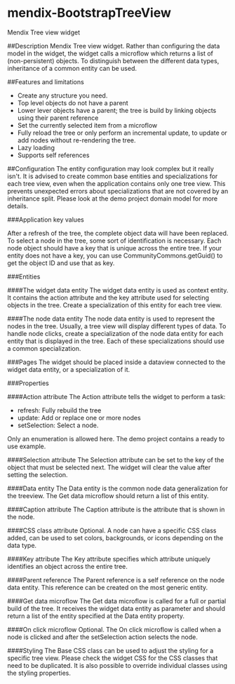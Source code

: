 mendix-BootstrapTreeView
========================

Mendix Tree view widget

##Description
Mendix Tree view widget. Rather than configuring the data model in the widget, the widget calls a microflow which returns a list of (non-persistent) objects. To distinguish between the different data types, inheritance of a common entity can be used.

##Features and limitations
- Create any structure you need.
- Top level objects do not have a parent
- Lower lever objects have a parent; the tree is build by linking objects using their parent reference
- Set the currently selected item from a microflow
- Fully reload the tree or only perform an incremental update, to update or add nodes without re-rendering the tree.
- Lazy loading
- Supports self references

##Configuration
The entity configuration may look complex but it really isn't.
It is advised to create common base entities and specializations for each tree view, even when the application contains only one tree view. This prevents unexpected errors about specializations that are not covered by an inheritance split. 
Please look at the demo project domain model for more details.

###Application key values

After a refresh of the tree, the complete object data will have been replaced. To select a node in the tree, some sort of identification is necessary. Each node object should have a key that is unique across the entire tree. If your entity does not have a key, you can use CommunityCommons.getGuid() to get the object ID and use that as key.  

###Entities

####The widget data entity
The widget data entity is used as context entity. It contains the action attribute and the key attribute used for selecting objects in the tree.
Create a specialization of this entity for each tree view.

####The node data entity
The node data entity is used to represent the nodes in the tree. Usually, a tree view will display different types of data. To handle node clicks, create a specialization of the node data entity for each entity that is displayed in the tree. Each of these specializations should use a common specialization.  

###Pages
The widget should be placed inside a dataview connected to the widget data entity, or a specialization of it.

###Properties

####Action attribute
The Action attribute tells the widget to perform a task:

- refresh: Fully rebuild the tree
- update: Add or replace one or more nodes
- setSelection: Select a node.

Only an enumeration is allowed here. The demo project contains a ready to use example. 

####Selection attribute
The Selection attribute can be set to the key of the object that must be selected next. The widget will clear the value after setting the selection.

####Data entity
The Data entity is the common node data generalization for the treeview. The Get data microflow should return a list of this entity.

####Caption attribute
The Caption attribute is the attribute that is shown in the node.

####CSS class attribute
Optional. A node can have a specific CSS class added, can be used to set colors, backgrounds, or icons depending on the data type.

####Key attribute
The Key attribute specifies which attribute uniquely identifies an object across the entire tree. 

####Parent reference
The Parent reference is a self reference on the node data entity. This reference can be created on the most generic entity. 

####Get data microflow
The Get data microflow is called for a full or partial build of the tree. It receives the widget data entity as parameter and should return a list of the entity specified at the Data entity property.

####On click microflow
Optional. The On click microflow is called when a node is clicked and after the setSelection action selects the node.

####Styling
The Base CSS class can be used to adjust the styling for a specific tree view. Please check the widget CSS for the CSS classes that need to be duplicated. It is also possible to override individual classes using the styling properties.
